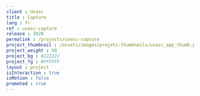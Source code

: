 ```yaml
---
client : Uvasc
title : Capture
lang : fr
ref : uvasc-capture
release : 2020
permalink : /projects/uvasc-capture
project_thumbnail : /assets/images/projets-thumbnails/uvasc_app_thumb.png
project_weight : 50
project_bg : #222222
project_fg : #FFFFFF
layout : project
isInteraction : true
isMotion : false
promoted : true
---
```

